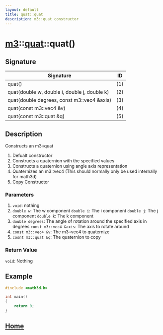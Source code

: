 ```yaml
---
layout: default
title: quat::quat
description: m3::quat constructor
---
```


# [m3](https://developergy.github.io/math3d)::[quat](../../types/quat.md)::quat()

## Signature

| Signature | ID |
| --- | --- |
| quat() | \(1\) |
| quat(double w, double i, double j, double k) | \(2\) |
| quat(double degrees, const m3::vec4 &axis) | \(3\) |
| quat(const m3::vec4 &v)| \(4\) |
| quat(const m3::quat &q) | \(5\) |

## Description

Constructs an m3::quat  
1. Defualt constructor
2. Constructs a quaternion with the specified values
3. Constructs a quaternion using angle axis representation
4. Quaternizes an m3::vec4 (This should normally only be used internally for math3d)
5. Copy Constructor

### Parameters

1. `void`: nothing
2. `double w`: The w component
   `double i`: The i component
   `double j`: The j component
   `double k`: The k component
3. `double degrees`: The angle of rotation around the specified axis in degrees
   `const m3::vec4 &axis`: The axis to rotate around
4. `const m3::vec4 &v`: The m3::vec4 to quaternize
5. `cosnt m3::quat &q`: The quaternion to copy

### Return Value

`void`: Nothing

## Example

```c++
#include <math3d.h>

int main()
{
    return 0;
}
```

## [Home](https://developergy.github.io/math3d/)